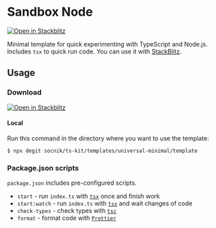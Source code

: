# Sandbox Node

<!-- Source StackBlitz URL: https://stackblitz.com/fork/github/socnik/ts-kit/tree/main/templates/sandbox-node/template?title=TS Kit Sandbox Node.js&file=src/index.ts&hideNavigation=true&hidedevtools=true&view=editor&startScript=start:watch&terminalHeight=40 -->

[![Open in Stackblitz](https://developer.stackblitz.com/img/open_in_stackblitz.svg)](https://stackblitz.com/fork/github/socnik/ts-kit/tree/main/templates/sandbox-node/template?title=TS%20Kit%20Sandbox%20Node.js&file=src/index.ts&hideNavigation=true&hidedevtools=true&view=editor&startScript=start:watch&terminalHeight=40)

Minimal template for quick experimenting with TypeScript and Node.js. Includes `tsx` to quick run code.
You can use it with [StackBlitz](https://stackblitz.com).

## Usage

### Download

[![Open in Stackblitz](https://developer.stackblitz.com/img/open_in_stackblitz_small.svg)](https://stackblitz.com/fork/github/socnik/ts-kit/tree/main/templates/sandbox-node/template?title=TS%20Kit%20Sandbox%20Node.js&file=src/index.ts&hideNavigation=true&hidedevtools=true&view=editor&startScript=start:watch&terminalHeight=40)

#### Local

Run this command in the directory where you want to use the template:

```shell
$ npx degit socnik/ts-kit/templates/universal-minimal/template
```

### Package.json scripts

`package.json` includes pre-configured scripts.

- `start` - run `index.ts` with [`tsx`](https://github.com/privatenumber/tsx) once and finish work
- `start:watch` - run `index.ts` with [`tsx`](https://github.com/privatenumber/tsx) and wait changes of code
- `check-types` - check types with [`tsc`](https://github.com/microsoft/TypeScript)
- `format` - format code with [`Prettier`](https://prettier.io)
